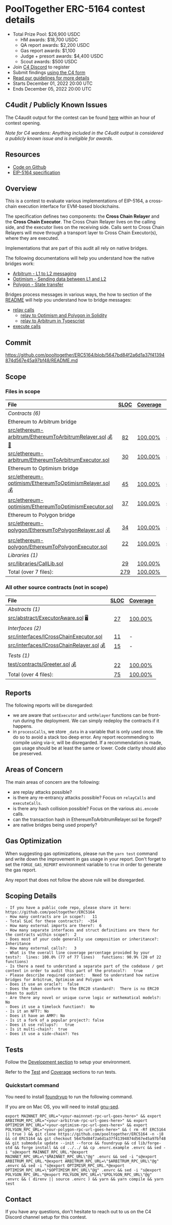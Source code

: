 # PoolTogether ERC-5164 contest details
- Total Prize Pool: $26,900 USDC
  - HM awards: $18,700 USDC
  - QA report awards: $2,200 USDC
  - Gas report awards: $1,100
  - Judge + presort awards: $4,400 USDC
  - Scout awards: $500 USDC
- Join [C4 Discord](https://discord.gg/code4rena) to register
- Submit findings [using the C4 form](https://code4rena.com/contests/2022-12-pooltogether-contest/submit)
- [Read our guidelines for more details](https://docs.code4rena.com/roles/wardens)
- Starts December 01, 2022 20:00 UTC
- Ends December 05, 2022 20:00 UTC

## C4udit / Publicly Known Issues

The C4audit output for the contest can be found [here](https://gist.github.com/Picodes/f2f3f345fedf02907c2d0faaba542fe7) within an hour of contest opening.

*Note for C4 wardens: Anything included in the C4udit output is considered a publicly known issue and is ineligible for awards.*

## Resources

- [Code on Github](https://github.com/pooltogether/ERC5164/tree/5647bd84f2a6d1a37f41394874d567e45a97bf48)
- [EIP-5164 specification](https://eips.ethereum.org/EIPS/eip-5164)

## Overview

This is a contest to evaluate various implementations of EIP-5164, a cross-chain execution interface for EVM-based blockchains.

The specification defines two components: the **Cross Chain Relayer** and the **Cross Chain Executor**. The Cross Chain Relayer lives on the calling side, and the executor lives on the receiving side. Calls sent to Cross Chain Relayers will move through a transport layer to Cross Chain Executor(s), where they are executed.

Implementations that are part of this audit all rely on native bridges.

The following documentations will help you understand how the native bridges work:
- [Arbitrum - L1 to L2 messaging](https://developer.arbitrum.io/arbos/l1-to-l2-messaging)
- [Optimism - Sending data between L1 and L2](https://community.optimism.io/docs/developers/bridge/messaging/#)
- [Polygon - State transfer](https://wiki.polygon.technology/docs/develop/l1-l2-communication/state-transfer)

Bridges process messages in various ways, the how to section of the [README](https://github.com/pooltogether/ERC5164/tree/5647bd84f2a6d1a37f41394874d567e45a97bf48#how-to-use) will help you understand how to bridge messages:
- [relay calls](https://github.com/pooltogether/ERC5164/tree/5647bd84f2a6d1a37f41394874d567e45a97bf48#relay-calls)
  - [relay to Optimism and Polygon in Solidity](https://github.com/pooltogether/ERC5164/tree/5647bd84f2a6d1a37f41394874d567e45a97bf48#example)
  - [relay to Arbitrum in Typescript](https://github.com/pooltogether/ERC5164/tree/5647bd84f2a6d1a37f41394874d567e45a97bf48#arbitrum-relay)
- [execute calls](https://github.com/pooltogether/ERC5164/tree/5647bd84f2a6d1a37f41394874d567e45a97bf48#execute-calls)

## Commit
https://github.com/pooltogether/ERC5164/blob/5647bd84f2a6d1a37f41394874d567e45a97bf48/README.md

## Scope

### Files in scope

|File|[SLOC](#nowhere "(nSLOC, SLOC, Lines)")|[Coverage](#nowhere "(Lines hit / Total)")|Libraries|
|:-|:-:|:-|:-|
|_Contracts (6)_|
|Ethereum to Arbitrum bridge|
|[src/ethereum-arbitrum/EthereumToArbitrumRelayer.sol](https://github.com/pooltogether/ERC5164/blob/5647bd84f2a6d1a37f41394874d567e45a97bf48/src/ethereum-arbitrum/EthereumToArbitrumRelayer.sol) [💰](#nowhere "Payable Functions") [🧮](#nowhere "Uses Hash-Functions")|[82](#nowhere "(nSLOC:61, SLOC:82, Lines:181)")|[100.00%](#nowhere "(Hit:17 / Total:17)")| [`@arbitrum/*`](https://github.com/OffchainLabs/nitro/tree/1f32bec6b9b228bb2fab4bfa02867716f65d0c5c) |
|[src/ethereum-arbitrum/EthereumToArbitrumExecutor.sol](https://github.com/pooltogether/ERC5164/blob/5647bd84f2a6d1a37f41394874d567e45a97bf48/src/ethereum-arbitrum/EthereumToArbitrumExecutor.sol)|[30](#nowhere "(nSLOC:26, SLOC:30, Lines:70)")|[100.00%](#nowhere "(Hit:9 / Total:9)")| [`@arbitrum/*`](https://github.com/OffchainLabs/nitro/tree/1f32bec6b9b228bb2fab4bfa02867716f65d0c5c)|
|Ethereum to Optimism bridge|
|[src/ethereum-optimism/EthereumToOptimismRelayer.sol](https://github.com/pooltogether/ERC5164/blob/5647bd84f2a6d1a37f41394874d567e45a97bf48/src/ethereum-optimism/EthereumToOptimismRelayer.sol) [💰](#nowhere "Payable Functions")|[45](#nowhere "(nSLOC:41, SLOC:45, Lines:89)")|[100.00%](#nowhere "(Hit:10 / Total:10)")| [`@eth-optimism/*`](https://github.com/ethereum-optimism/optimism/tree/f7dbad0287fd97488e62a3bee53fb3353a6c56b9) |
|[src/ethereum-optimism/EthereumToOptimismExecutor.sol](https://github.com/pooltogether/ERC5164/blob/5647bd84f2a6d1a37f41394874d567e45a97bf48/src/ethereum-optimism/EthereumToOptimismExecutor.sol)|[37](#nowhere "(nSLOC:33, SLOC:37, Lines:86)")|[100.00%](#nowhere "(Hit:10 / Total:10)")| [`@eth-optimism/*`](https://github.com/ethereum-optimism/optimism/tree/f7dbad0287fd97488e62a3bee53fb3353a6c56b9) |
|Ethereum to Polygon bridge|
|[src/ethereum-polygon/EthereumToPolygonRelayer.sol](https://github.com/pooltogether/ERC5164/blob/5647bd84f2a6d1a37f41394874d567e45a97bf48/src/ethereum-polygon/EthereumToPolygonRelayer.sol) [💰](#nowhere "Payable Functions")|[34](#nowhere "(nSLOC:30, SLOC:34, Lines:77)")|[100.00%](#nowhere "(Hit:8 / Total:8)")| [`@maticnetwork/*`](https://github.com/fx-portal/contracts/tree/dc41712b802a65a0cc2d00ec0833da741dd5ba7c) |
|[src/ethereum-polygon/EthereumToPolygonExecutor.sol](https://github.com/pooltogether/ERC5164/blob/5647bd84f2a6d1a37f41394874d567e45a97bf48/src/ethereum-polygon/EthereumToPolygonExecutor.sol)|[22](#nowhere "(nSLOC:18, SLOC:22, Lines:61)")|[100.00%](#nowhere "(Hit:5 / Total:5)")| [`@maticnetwork/*`](https://github.com/fx-portal/contracts/tree/dc41712b802a65a0cc2d00ec0833da741dd5ba7c) |
|_Libraries (1)_|
|[src/libraries/CallLib.sol](https://github.com/pooltogether/ERC5164/blob/5647bd84f2a6d1a37f41394874d567e45a97bf48/src/libraries/CallLib.sol)|[29](#nowhere "(nSLOC:24, SLOC:29, Lines:73)")|[100.00%](#nowhere "(Hit:8 / Total:8)")||
|Total (over 7 files):| [279](#nowhere "(nSLOC:233, SLOC:279, Lines:637)") |[100.00%](#nowhere "Hit:67 / Total:67")|

### All other source contracts (not in scope)
|File|[SLOC](#nowhere "(nSLOC, SLOC, Lines)")|[Coverage](#nowhere "(Lines hit / Total)")|
|:-|:-:|:-|
|_Abstracts (1)_|
|[src/abstract/ExecutorAware.sol](https://github.com/pooltogether/ERC5164/blob/5647bd84f2a6d1a37f41394874d567e45a97bf48/src/abstract/ExecutorAware.sol) [🖥](#nowhere "Uses Assembly")|[27](#nowhere "(nSLOC:27, SLOC:27, Lines:70)")|[100.00%](#nowhere "(Hit:6 / Total:6)")||
|_Interfaces (2)_|
|[src/interfaces/ICrossChainExecutor.sol](https://github.com/pooltogether/ERC5164/blob/5647bd84f2a6d1a37f41394874d567e45a97bf48/src/interfaces/ICrossChainExecutor.sol)|[11](#nowhere "(nSLOC:7, SLOC:11, Lines:34)")|-||
|[src/interfaces/ICrossChainRelayer.sol](https://github.com/pooltogether/ERC5164/blob/5647bd84f2a6d1a37f41394874d567e45a97bf48/src/interfaces/ICrossChainRelayer.sol) [💰](#nowhere "Payable Functions")|[15](#nowhere "(nSLOC:12, SLOC:15, Lines:47)")|-||
|_Tests (1)_|
|[test/contracts/Greeter.sol](https://github.com/pooltogether/ERC5164/blob/5647bd84f2a6d1a37f41394874d567e45a97bf48/test/contracts/Greeter.sol) [💰](#nowhere "Payable Functions")|[22](#nowhere "(SLOC:22)")|[100.00%](#nowhere "(Hit:6 / Total:6)")||
|Total (over 4 files):| [75](#nowhere "(SLOC:75)") |[100.00%](#nowhere "Hit:12 / Total:12")|

## Reports

The following reports will be disregarded:

- we are aware that `setExecutor` and `setRelayer` functions can be front-run during the deployment. We can simply redeploy the contracts if it happens.
- in `processCalls`, we store `_data` in a variable that is only used once. We do so to avoid a stack too deep error. Any report recommending to compile using via-ir, will be disregarded.
If a recommendation is made, gas usage should be at least the same or lower. Code clarity should also be preserved.


## Areas of Concern

The main areas of concern are the following:
- are replay attacks possible?
- is there any re-entrancy attacks possible? Focus on `relayCalls` and `executeCalls`.
- is there any hash collision possible? Focus on the various `abi.encode` calls.
- can the transaction hash in EthereumToArbitrumRelayer.sol be forged?
- are native bridges being used properly?

## Gas Optimization

When suggesting gas optimizations, please run the `yarn test` command and write down the improvement in gas usage in your report. Don't forget to set the `FORGE_GAS_REPORT` environment variable to `true` in order to generate the gas report.

Any report that does not follow the above rule will be disregarded.

## Scoping Details 
```
- If you have a public code repo, please share it here:  https://github.com/pooltogether/ERC5164
- How many contracts are in scope?:   11
- Total SLoC for these contracts?:  ~354
- How many external imports are there?:  6
- How many separate interfaces and struct definitions are there for the contracts within scope?:  2
- Does most of your code generally use composition or inheritance?: Inheritance  
- How many external calls?:   3
- What is the overall line coverage percentage provided by your tests?:  lines: 100.0% (77 of 77 lines)   functions: 90.9% (20 of 22 functions)
- Is there a need to understand a separate part of the codebase / get context in order to audit this part of the protocol?:   true
- Please describe required context:   Need to understand how native bridges for Arbitrum, Optimism and Polygon work
- Does it use an oracle?:  false
- Does the token conform to the ERC20 standard?:  There is no ERC20 token to audit
- Are there any novel or unique curve logic or mathematical models?: No
- Does it use a timelock function?:  No
- Is it an NFT?: No
- Does it have an AMM?: No  
- Is it a fork of a popular project?: false   
- Does it use rollups?:   true
- Is it multi-chain?:  true
- Does it use a side-chain?: Yes
```

## Tests

Follow the [Development section](https://github.com/pooltogether/ERC5164/tree/5647bd84f2a6d1a37f41394874d567e45a97bf48#development) to setup your environment.

Refer to the [Test](https://github.com/pooltogether/ERC5164/tree/5647bd84f2a6d1a37f41394874d567e45a97bf48#test) and [Coverage](https://github.com/pooltogether/ERC5164/tree/5647bd84f2a6d1a37f41394874d567e45a97bf48#coverage) sections to run tests.

### Quickstart command

You need to install [foundryup](https://github.com/foundry-rs/foundry#installation) to run the following command.

If you are on Mac OS, you will need to install [gnu-sed](https://formulae.brew.sh/formula/gnu-sed).

`export MAINNET_RPC_URL="<your-mainnnet-rpc-url-goes-here>" && export ARBITRUM_RPC_URL="<your-arbitrum-rpc-url-goes-here>" && export OPTIMISM_RPC_URL="<your-optimism-rpc-url-goes-here>" && export POLYGON_RPC_URL="<your-polygon-rpc-url-goes-here>" && ( rm -Rf ERC5164 || true ) && git clone https://github.com/pooltogether/ERC5164 -n -j8 && cd ERC5164 && git checkout 5647bd84f2a6d1a37f41394874d567e45a97bf48 && git submodule update --init --force && foundryup && cd lib/forge-std && forge install && cd ../../ && cp .envrc.example .envrc && sed -i "s@export MAINNET_RPC_URL.*@export MAINNET_RPC_URL=\"$MAINNET_RPC_URL\"@g" .envrc && sed -i "s@export ARBITRUM_RPC_URL.*@export ARBITRUM_RPC_URL=\"$ARBITRUM_RPC_URL\"@g" .envrc && sed -i "s@export OPTIMISM_RPC_URL.*@export OPTIMISM_RPC_URL=\"$OPTIMISM_RPC_URL\"@g" .envrc && sed -i "s@export POLYGON_RPC_URL.*@export POLYGON_RPC_URL=\"$POLYGON_RPC_URL\"@g" .envrc && ( direnv || source .envrc ) && yarn && yarn compile && yarn test`

## Contact

If you have any questions, don't hesitate to reach out to us on the C4 Discord channel setup for this contest.
